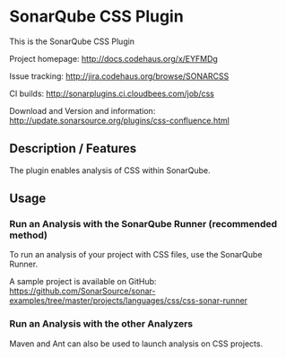 SonarQube CSS Plugin
====================

This is the SonarQube CSS Plugin

Project homepage:
http://docs.codehaus.org/x/EYFMDg

Issue tracking:
http://jira.codehaus.org/browse/SONARCSS

CI builds:
http://sonarplugins.ci.cloudbees.com/job/css

Download and Version and information:
http://update.sonarsource.org/plugins/css-confluence.html

## Description / Features
The plugin enables analysis of CSS within SonarQube.

## Usage
### Run an Analysis with the SonarQube Runner (recommended method)
To run an analysis of your project with CSS files, use the SonarQube Runner.

A sample project is available on GitHub: https://github.com/SonarSource/sonar-examples/tree/master/projects/languages/css/css-sonar-runner

### Run an Analysis with the other Analyzers
Maven and Ant can also be used to launch analysis on CSS projects.
